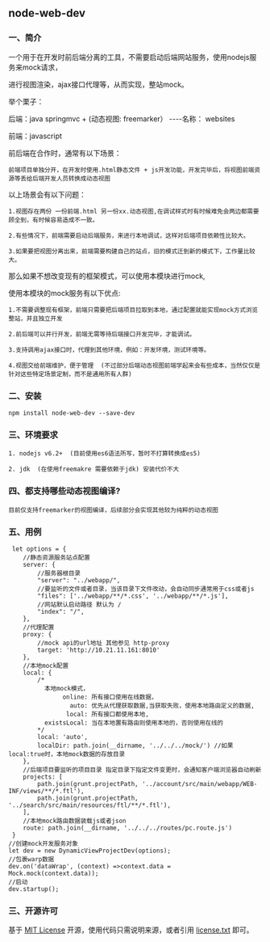 ## node-web-dev

### 一、简介

一个用于在开发时前后端分离的工具，不需要启动后端网站服务，使用nodejs服务来mock请求，

进行视图渲染，ajax接口代理等，从而实现，整站mock。

举个栗子：

  后端：java springmvc + (动态视图: freemarker） ----名称： websites

  前端：javascript

  前后端在合作时，通常有以下场景：

	前端项目单独分开，在开发时使用.html静态文件 + js开发功能，开发完毕后，将视图前端资源等丢给后端开发人员转换成动态视图

  以上场景会有以下问题：

	1.视图存在两份 一份前端.html 另一份xx.动态视图,在调试样式时有时候难免会两边都需要顾全到，有时候容易造成不一致。

	2.有些情况下，前端需要启动后端服务，来进行本地调试，这样对后端项目依赖性比较大。

	3.如果要把视图分离出来，前端需要构建自己的站点，旧的模式迁到新的模式下，工作量比较大。

  那么如果不想改变现有的框架模式，可以使用本模块进行mock,

  使用本模块的mock服务有以下优点:

	1.不需要调整现有框架，前端只需要把后端项目拉取到本地，通过配置就能实现mock方式浏览整站，并且独立开发

	2.前后端可以并行开发，前端无需等待后端接口开发完毕，才能调试。

	3.支持调用ajax接口时，代理到其他环境，例如：开发环境，测试环境等。

	4.视图交给前端维护，便于管理  (不过部分后端动态视图前端学起来会有些成本，当然仅仅是针对这些特定场景定制，而不是通用所有人群)

### 二、安装

    npm install node-web-dev --save-dev
    
### 三、环境要求

    1. nodejs v6.2+  (目前使用es6语法所写，暂时不打算转换成es5)
    
    2. jdk  (在使用freemakre 需要依赖于jdk) 安装代价不大
    
    
### 四、都支持哪些动态视图编译?

    目前仅支持freemarker的视图编译，后续部分会实现其他较为纯粹的动态视图
     
### 五、用例

     let options = {
        //静态资源服务站点配置
        server: {
            //服务器根目录
            "server": "../webapp/", 
            //要监听的文件或者目录，当该目录下文件改动，会自动同步通常用于css或者js
            "files": ['../webapp/**/*.css', '../webapp/**/*.js'], 
            //网站默认启动路径 默认为 /
            "index": "/", 
        },
        //代理配置
        proxy: {
            //mock api的url地址 其他参见 http-proxy
            target: 'http://10.21.11.161:8010' 
        },
        //本地mock配置
        local: {
            /*
              本地mock模式，
                   online: 所有接口使用在线数据，
                     auto: 优先从代理获取数据,当获取失败，使用本地路由定义的数据,
                    local: 所有接口都使用本地,
              existsLocal: 当在本地置有路由则使用本地的，否则使用在线的	
            */
            local: 'auto', 
            localDir: path.join(__dirname, '../../../mock/') //如果local:true时，本地mock数据的存放目录
        },
        //后端项目要监听的项目目录 指定目录下指定文件变更时，会通知客户端浏览器自动刷新
        projects: [
            path.join(grunt.projectPath, '../account/src/main/webapp/WEB-INF/views/**/*.ftl'),
            path.join(grunt.projectPath, '../search/src/main/resources/ftl/**/*.ftl'),
        ],
        //本地mock路由数据装载js或者json
        route: path.join(__dirname, '../../../routes/pc.route.js')
     }
    //创建mock开发服务对象
    let dev = new DynamicViewProjectDev(options);
    //包裹warp数据
    dev.on('dataWrap', (context) =>context.data = Mock.mock(context.data));
    //启动
    dev.startup();

### 三、开源许可
基于 [MIT License](http://zh.wikipedia.org/wiki/MIT_License) 开源，使用代码只需说明来源，或者引用 [license.txt](https://github.com/sofish/typo.css/blob/master/license.txt) 即可。
